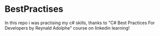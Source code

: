 # BestPractises
In this repo i was practising my c# skills, thanks to "C# Best Practices For Developers by Reynald Adolphe" course on linkedin learning! 
